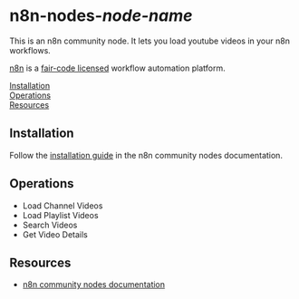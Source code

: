 # n8n-nodes-_node-name_

This is an n8n community node. It lets you load youtube videos in your n8n workflows.

[n8n](https://n8n.io/) is a [fair-code licensed](https://docs.n8n.io/reference/license/) workflow automation platform.

[Installation](#installation)  
[Operations](#operations)  
[Resources](#resources)  

## Installation

Follow the [installation guide](https://docs.n8n.io/integrations/community-nodes/installation/) in the n8n community nodes documentation.

## Operations

* Load Channel Videos 
* Load Playlist Videos
* Search Videos 
* Get Video Details

## Resources

* [n8n community nodes documentation](https://docs.n8n.io/integrations/community-nodes/)


